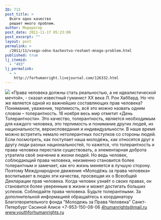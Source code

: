 ```yaml
---
ID: 715
post_title: >
  Всего одно качество
  решает много проблем.
author: Модератор
post_date: 2011-11-17 05:23:00
post_excerpt: ""
layout: post
permalink: >
  /2011/11/vsego-odno-kachestvo-reshaet-mnogo-problem.html
published: true
lj_itemid:
  - "493"
lj_permalink:
  - >
    http://forhumanright.livejournal.com/126332.html
---
```

<img src="http://cs5338.vk.com/u132145096/132409092/x_5b26039f.jpg" /> «Права человека должны стать реальностью, а не идеалистической мечтой», - сказал известный гуманист ХХ века Л. Рон Хаббард. Но что же является одной из важнейших составляющих прав человека? Понимание, уважение, терпимость, всё это можно назвать одним словом – толерантность.
16 ноября весь мир отметит «День Толерантности». Это качество, толерантность, является необходимым для каждого человека, это терпимость и понимание других людей, их национальности, вероисповедания и индивидуальности. В наше время можно встретить немало нетолерантных поступков со стороны людей. Если посмотреть, как поступает наша молодёжь, как относятся друг к другу люди разных национальностей, то кажется, что толерантность и права человека перестали существовать, а элементарная доброта утратила своё значение в жизни людей.
Но ведь человек, соблюдающий права человека, неизменно становится более толерантным и замечает, как его жизнь меняется в лучшую сторону. Поэтому Международное движение «Молодёжь за права человека» воспитывает в людях эти качества, просвещая их о Всеобщей Декларации прав человека. Когда человек узнаёт о своих правах, он становится более уверенным в жизни и может достигать больших успехов. Соблюдайте права человека. Будьте толерантными.
За дополнительной информацией обращайтесь к координатору
Благотворительного фонда
"Молодежь за Права Человека" Санкт-Петербург 
Сасиной Алисе 
+7-953-150-08-06 
4humanrights@mail.ru
www.youthforhumanrights.ru